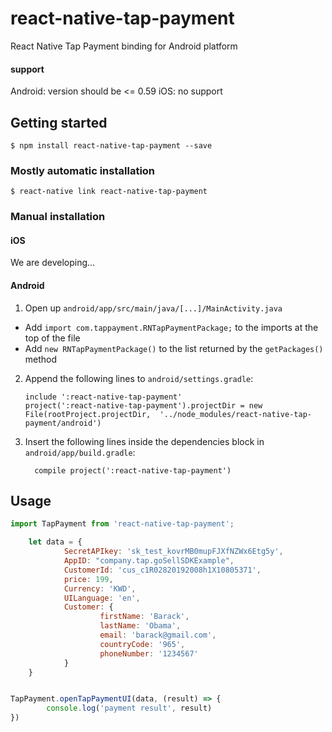 
# react-native-tap-payment
React Native Tap Payment binding for Android platform

#### support
Android: version should be <= 0.59 
iOS: no support

## Getting started

`$ npm install react-native-tap-payment --save`

### Mostly automatic installation

`$ react-native link react-native-tap-payment`

### Manual installation

#### iOS

We are developing...
<!-- 1. In XCode, in the project navigator, right click `Libraries` ➜ `Add Files to [your project's name]`
2. Go to `node_modules` ➜ `react-native-tap-payment` and add `RNTapPayment.xcodeproj`
3. In XCode, in the project navigator, select your project. Add `libRNTapPayment.a` to your project's `Build Phases` ➜ `Link Binary With Libraries`
4. Run your project (`Cmd+R`)< -->

#### Android

1. Open up `android/app/src/main/java/[...]/MainActivity.java`
  - Add `import com.tappayment.RNTapPaymentPackage;` to the imports at the top of the file
  - Add `new RNTapPaymentPackage()` to the list returned by the `getPackages()` method
2. Append the following lines to `android/settings.gradle`:
  	```
  	include ':react-native-tap-payment'
  	project(':react-native-tap-payment').projectDir = new File(rootProject.projectDir, 	'../node_modules/react-native-tap-payment/android')
  	```
3. Insert the following lines inside the dependencies block in `android/app/build.gradle`:
  	```
      compile project(':react-native-tap-payment')
  	```


## Usage
```javascript
import TapPayment from 'react-native-tap-payment';

	let data = {
			SecretAPIkey: 'sk_test_kovrMB0mupFJXfNZWx6Etg5y',
			AppID: "company.tap.goSellSDKExample",
			CustomerId: 'cus_c1R02820192008h1X10805371',
			price: 199,
			Currency: 'KWD',
			UILanguage: 'en',
			Customer: {
					firstName: 'Barack',
					lastName: 'Obama',
					email: 'barack@gmail.com',
					countryCode: '965',
					phoneNumber: '1234567'
			}
	}


TapPayment.openTapPaymentUI(data, (result) => {
		console.log('payment result', result)
})

```
